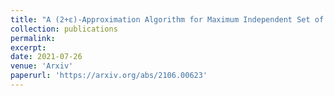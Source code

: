 ```yaml
---
title: "A (2+ε)-Approximation Algorithm for Maximum Independent Set of Rectangles"
collection: publications
permalink: 
excerpt: 
date: 2021-07-26
venue: 'Arxiv'
paperurl: 'https://arxiv.org/abs/2106.00623'
---
```


